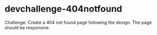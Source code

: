 # devchallenge-404notfound
 Challenge: Create a 404 not found page following the design. The page should be responsive. 
